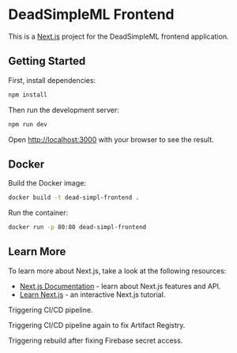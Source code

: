 # DeadSimpleML Frontend

This is a [Next.js](https://nextjs.org) project for the DeadSimpleML frontend application.

## Getting Started

First, install dependencies:

```bash
npm install
```

Then run the development server:

```bash
npm run dev
```

Open [http://localhost:3000](http://localhost:3000) with your browser to see the result.

## Docker

Build the Docker image:

```bash
docker build -t dead-simpl-frontend .
```

Run the container:

```bash
docker run -p 80:80 dead-simpl-frontend
```

## Learn More

To learn more about Next.js, take a look at the following resources:

- [Next.js Documentation](https://nextjs.org/docs) - learn about Next.js features and API.
- [Learn Next.js](https://nextjs.org/learn) - an interactive Next.js tutorial.

Triggering CI/CD pipeline.

Triggering CI/CD pipeline again to fix Artifact Registry.

Triggering rebuild after fixing Firebase secret access.
